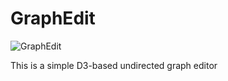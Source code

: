 # GraphEdit

![GraphEdit](/blob/master/graphedit.svg?raw=true "GraphEdit Logo")

This is a simple D3-based undirected graph editor
